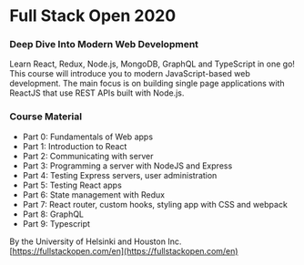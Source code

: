 # Full Stack Open 2020

### Deep Dive Into Modern Web Development

Learn React, Redux, Node.js, MongoDB, GraphQL and TypeScript in one go! This course will introduce you to modern JavaScript-based web development. The main focus is on building single page applications with ReactJS that use REST APIs built with Node.js.

### Course Material

- Part 0: Fundamentals of Web apps
- Part 1: Introduction to React
- Part 2: Communicating with server
- Part 3: Programming a server with NodeJS and Express
- Part 4: Testing Express servers, user administration
- Part 5: Testing React apps
- Part 6: State management with Redux
- Part 7: React router, custom hooks, styling app with CSS and webpack
- Part 8: GraphQL
- Part 9: Typescript

By the University of Helsinki and Houston Inc. [https://fullstackopen.com/en](https://fullstackopen.com/en)
